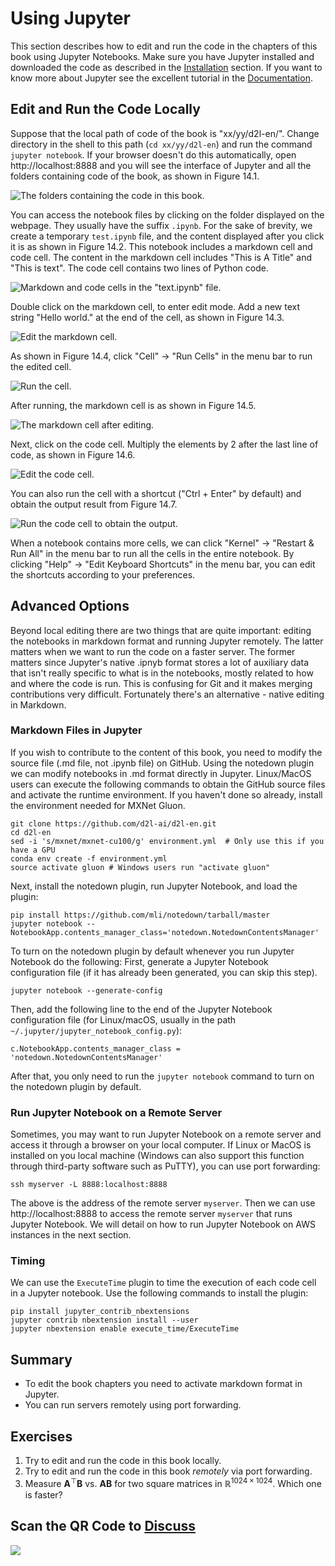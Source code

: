 # Using Jupyter

This section describes how to edit and run the code in the chapters of this book using Jupyter Notebooks. Make sure you have Jupyter installed and downloaded the code as described in the [Installation](../chapter_install/install.md) section. If you want to know more about Jupyter see the excellent tutorial in the [Documentation](https://jupyter.readthedocs.io/en/latest/). 


## Edit and Run the Code Locally

Suppose that the local path of code of the book is "xx/yy/d2l-en/". Change directory in the shell to this path (`cd xx/yy/d2l-en`) and run the command `jupyter notebook`. If your browser doesn't do this automatically, open http://localhost:8888 and you will see the interface of Jupyter and all the folders containing code of the book, as shown in Figure 14.1.

![The folders containing the code in this book. ](../img/jupyter00.png)

You can access the notebook files by clicking on the folder displayed on the webpage. They usually have the suffix `.ipynb`.
For the sake of brevity, we create a temporary `test.ipynb` file, and the content displayed after you click it is as shown in Figure 14.2. This notebook includes a markdown cell and code cell. The content in the markdown cell includes "This is A Title" and "This is text".   The code cell contains two lines of Python code.

![Markdown and code cells in the "text.ipynb" file. ](../img/jupyter01.png)


Double click on the markdown cell, to enter edit mode. Add a new text string "Hello world." at the end of the cell, as shown in Figure 14.3.

![Edit the markdown cell. ](../img/jupyter02.png)


As shown in Figure 14.4, click "Cell" $\rightarrow$ "Run Cells" in the menu bar to run the edited cell.

![Run the cell. ](../img/jupyter03.png)


After running, the markdown cell is as shown in Figure 14.5.

![The markdown cell after editing. ](../img/jupyter04.png)


Next, click on the code cell. Multiply the elements by 2 after the last line of code, as shown in Figure 14.6.

![Edit the code cell. ](../img/jupyter05.png)

You can also run the cell with a shortcut ("Ctrl + Enter" by default) and obtain the output result from Figure 14.7.

![Run the code cell to obtain the output. ](../img/jupyter06.png)

When a notebook contains more cells, we can click "Kernel" $\rightarrow$ "Restart & Run All" in the menu bar to run all the cells in the entire notebook. By clicking "Help" $\rightarrow$ "Edit Keyboard Shortcuts" in the menu bar, you can edit the shortcuts according to your preferences.


## Advanced Options

Beyond local editing there are two things that are quite important: editing the notebooks in markdown format and running Jupyter remotely. The latter matters when we want to run the code on a faster server. The former matters since Jupyter's native .ipnyb format stores a lot of auxiliary data that isn't really specific to what is in the notebooks, mostly related to how and where the code is run. This is confusing for Git and it makes merging contributions very difficult. Fortunately there's an alternative - native editing in Markdown. 

### Markdown Files in Jupyter 

If you wish to contribute to the content of this book, you need to modify the source file (.md file, not .ipynb file)  on GitHub. Using the notedown plugin we can modify notebooks in .md format directly in Jupyter. Linux/MacOS users can execute the following commands to obtain the GitHub source files and activate the runtime environment. If you haven't done so already, install the environment needed for MXNet Gluon.

```
git clone https://github.com/d2l-ai/d2l-en.git
cd d2l-en 
sed -i 's/mxnet/mxnet-cu100/g' environment.yml  # Only use this if you have a GPU
conda env create -f environment.yml
source activate gluon # Windows users run "activate gluon"
```

Next, install the notedown plugin, run Jupyter Notebook, and load the plugin:

```
pip install https://github.com/mli/notedown/tarball/master
jupyter notebook --NotebookApp.contents_manager_class='notedown.NotedownContentsManager'
```

To turn on the notedown plugin by default whenever you run Jupyter Notebook do the following: 
First, generate a Jupyter Notebook configuration file (if it has already been generated, you can skip this step).

```
jupyter notebook --generate-config
```

Then, add the following line to the end of the Jupyter Notebook configuration file (for Linux/macOS, usually in the path `~/.jupyter/jupyter_notebook_config.py`):

```
c.NotebookApp.contents_manager_class = 'notedown.NotedownContentsManager'
```

After that, you only need to run the `jupyter notebook` command to turn on the notedown plugin by default.


### Run Jupyter Notebook on a Remote Server

Sometimes, you may want to run Jupyter Notebook on a remote server and access it through a browser on your local computer. If Linux or MacOS is installed on you local machine (Windows can also support this function through third-party software such as PuTTY), you can use port forwarding:

```
ssh myserver -L 8888:localhost:8888
```

The above is the address of the remote server `myserver`. Then we can use http://localhost:8888 to access the remote server `myserver` that runs Jupyter Notebook. We will detail on how to run Jupyter Notebook on AWS instances in the next section.

### Timing

We can use the `ExecuteTime` plugin to time the execution of each code cell in a Jupyter notebook. Use the following commands to install the plugin:

```
pip install jupyter_contrib_nbextensions
jupyter contrib nbextension install --user
jupyter nbextension enable execute_time/ExecuteTime
```

## Summary

* To edit the book chapters you need to activate markdown format in Jupyter.
* You can run servers remotely using port forwarding.

## Exercises

1. Try to edit and run the code in this book locally.
1. Try to edit and run the code in this book *remotely* via port forwarding.
1. Measure $\mathbf{A}^\top \mathbf{B}$ vs. $\mathbf{A} \mathbf{B}$ for two square matrices in $\mathbb{R}^{1024 \times 1024}$. Which one is faster?

## Scan the QR Code to [Discuss](https://discuss.mxnet.io/t/2398)

![](../img/qr_jupyter.svg)
